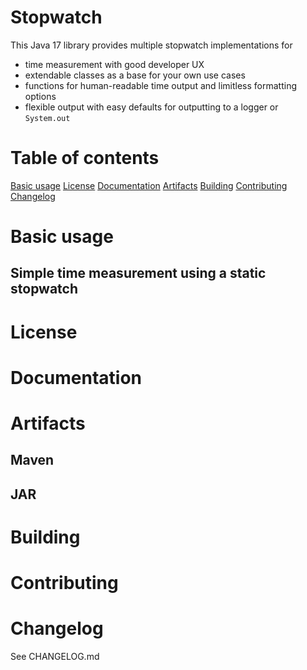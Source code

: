 # Stopwatch

This Java 17 library provides multiple stopwatch implementations for

- time measurement with good developer UX
- extendable classes as a base for your own use cases
- functions for human-readable time output and limitless formatting options
- flexible output with easy defaults for outputting to a logger or `System.out`

# Table of contents

[Basic usage](#basic-usage)
[License](#license)
[Documentation](#documentation)
[Artifacts](#artifacts)
[Building](#building)
[Contributing](#contributing)
[Changelog](#changelog)

# Basic usage

## Simple time measurement using a static stopwatch

# License

# Documentation

# Artifacts

## Maven

## JAR

# Building

# Contributing

# Changelog

See CHANGELOG.md


